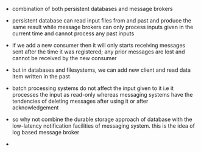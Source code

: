 - combination of both persistent databases and message brokers
- persistent database can read input files from and past and produce the same result while message brokers can only process inputs given in the current time and cannot process any past inputs
- if we add a new consumer then it will only starts receiving messages sent after the time it was registered; any prior messages are lost and cannot be received by the new consumer
- but in databases and filesystems, we can add new client and read data item written in the past 
- batch processing systems do not affect the input given to it i.e it processes the input as read-only whereas messaging systems have the tendencies of deleting messages after using it or after acknowledgement

- so why not combine the durable storage approach of database with the low-latency notification facilities of messaging system. this is the idea of log based message broker
- 